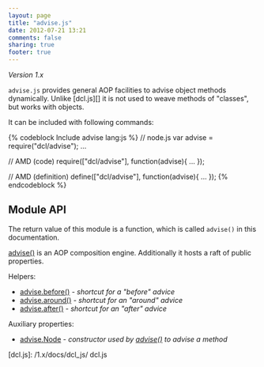 ```yaml
---
layout: page
title: "advise.js"
date: 2012-07-21 13:21
comments: false
sharing: true
footer: true
---
```


*Version 1.x*

`advise.js` provides general AOP facilities to advise object methods dynamically. Unlike [dcl.js][] it is not used
to weave methods of "classes", but works with objects.

It can be included with following commands:

{% codeblock Include advise lang:js %}
// node.js
var advise = require("dcl/advise");
...

// AMD (code)
require(["dcl/advise"], function(advise){
  ...
});

// AMD (definition)
define(["dcl/advise"], function(advise){
  ...
});
{% endcodeblock %}

## Module API

The return value of this module is a function, which is called `advise()` in this documentation.

[advise()](/1.x/docs/advise_js/advise/) is an AOP composition engine. Additionally it hosts a raft of public properties.

Helpers:

* [advise.before()](/1.x/docs/advise_js/before/) - *shortcut for a "before" advice*
* [advise.around()](/1.x/docs/advise_js/around/) - *shortcut for an "around" advice*
* [advise.after()](/1.x/docs/advise_js/after/) - *shortcut for an "after" advice*

Auxiliary properties:

* [advise.Node](/1.x/docs/advise_js/node/) - *constructor used by [advise()](/1.x/docs/advise_js/advise/) to advise a method*

[dcl.js]:  /1.x/docs/dcl_js/  dcl.js
